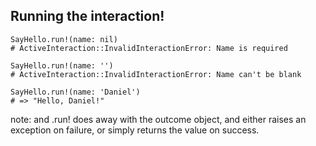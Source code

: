 ##  Running the interaction!

    SayHello.run!(name: nil)
    # ActiveInteraction::InvalidInteractionError: Name is required

    SayHello.run!(name: '')
    # ActiveInteraction::InvalidInteractionError: Name can't be blank

    SayHello.run!(name: 'Daniel')
    # => "Hello, Daniel!"

note:
    and .run! does away with the outcome object, and either raises an exception on failure, or simply returns the value
    on success.
